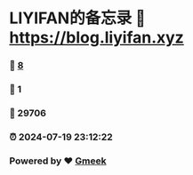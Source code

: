 # LIYIFAN的备忘录 :link: https://blog.liyifan.xyz 
### :page_facing_up: [8](https://blog.liyifan.xyz/tag.html) 
### :speech_balloon: 1 
### :hibiscus: 29706 
### :alarm_clock: 2024-07-19 23:12:22 
### Powered by :heart: [Gmeek](https://github.com/Meekdai/Gmeek)
